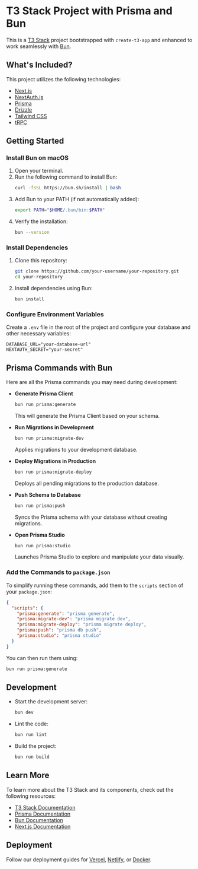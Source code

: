 # T3 Stack Project with Prisma and Bun

This is a [T3 Stack](https://create.t3.gg/) project bootstrapped with `create-t3-app` and enhanced to work seamlessly with [Bun](https://bun.sh/).

## What's Included?

This project utilizes the following technologies:

- [Next.js](https://nextjs.org)
- [NextAuth.js](https://next-auth.js.org)
- [Prisma](https://prisma.io)
- [Drizzle](https://orm.drizzle.team)
- [Tailwind CSS](https://tailwindcss.com)
- [tRPC](https://trpc.io)

## Getting Started

### **Install Bun on macOS**

1. Open your terminal.
2. Run the following command to install Bun:
   ```bash
   curl -fsSL https://bun.sh/install | bash
   ```
3. Add Bun to your PATH (if not automatically added):
   ```bash
   export PATH="$HOME/.bun/bin:$PATH"
   ```
4. Verify the installation:
   ```bash
   bun --version
   ```

### **Install Dependencies**

1. Clone this repository:
   ```bash
   git clone https://github.com/your-username/your-repository.git
   cd your-repository
   ```
2. Install dependencies using Bun:
   ```bash
   bun install
   ```

### **Configure Environment Variables**

Create a `.env` file in the root of the project and configure your database and other necessary variables:

```env
DATABASE_URL="your-database-url"
NEXTAUTH_SECRET="your-secret"
```

## Prisma Commands with Bun

Here are all the Prisma commands you may need during development:

- **Generate Prisma Client**
  ```bash
  bun run prisma:generate
  ```
  This will generate the Prisma Client based on your schema.

- **Run Migrations in Development**
  ```bash
  bun run prisma:migrate-dev
  ```
  Applies migrations to your development database.

- **Deploy Migrations in Production**
  ```bash
  bun run prisma:migrate-deploy
  ```
  Deploys all pending migrations to the production database.

- **Push Schema to Database**
  ```bash
  bun run prisma:push
  ```
  Syncs the Prisma schema with your database without creating migrations.

- **Open Prisma Studio**
  ```bash
  bun run prisma:studio
  ```
  Launches Prisma Studio to explore and manipulate your data visually.

### **Add the Commands to `package.json`**

To simplify running these commands, add them to the `scripts` section of your `package.json`:

```json
{
  "scripts": {
    "prisma:generate": "prisma generate",
    "prisma:migrate-dev": "prisma migrate dev",
    "prisma:migrate-deploy": "prisma migrate deploy",
    "prisma:push": "prisma db push",
    "prisma:studio": "prisma studio"
  }
}
```

You can then run them using:
```bash
bun run prisma:generate
```

## Development

- Start the development server:
  ```bash
  bun dev
  ```

- Lint the code:
  ```bash
  bun run lint
  ```

- Build the project:
  ```bash
  bun run build
  ```

## Learn More

To learn more about the T3 Stack and its components, check out the following resources:

- [T3 Stack Documentation](https://create.t3.gg/)
- [Prisma Documentation](https://prisma.io/docs)
- [Bun Documentation](https://bun.sh/docs)
- [Next.js Documentation](https://nextjs.org/docs)

## Deployment

Follow our deployment guides for [Vercel](https://create.t3.gg/en/deployment/vercel), [Netlify](https://create.t3.gg/en/deployment/netlify), or [Docker](https://create.t3.gg/en/deployment/docker).

